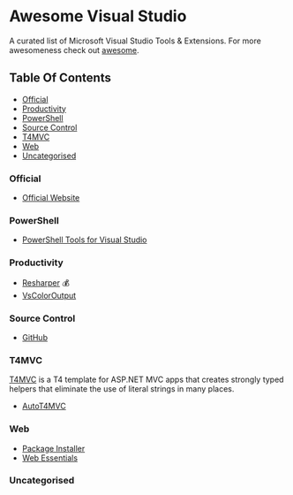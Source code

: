 # Awesome Visual Studio
A curated list of Microsoft Visual Studio Tools &amp; Extensions. For more awesomeness check out [awesome](https://github.com/sindresorhus/awesome).

## Table Of Contents
- [Official](#official)
- [Productivity](#productivity)
- [PowerShell](#powershell)
- [Source Control](#source-control)
- [T4MVC](#t4mvc)
- [Web](#web)
- [Uncategorised](#uncategorised)

### Official
- [Official Website](https://www.visualstudio.com)

### PowerShell
- [PowerShell Tools for Visual Studio](https://marketplace.visualstudio.com/items?itemName=AdamRDriscoll.PowerShellToolsforVisualStudio2017-18561)

### Productivity
- [Resharper](https://marketplace.visualstudio.com/items?itemName=JetBrains.ReSharper) :moneybag:
- [VsColorOutput](https://marketplace.visualstudio.com/items?itemName=MikeWard-AnnArbor.VSColorOutput)

### Source Control
- [GitHub](https://visualstudio.github.com/)

### T4MVC
[T4MVC](https://github.com/T4MVC/T4MVC) is a T4 template for ASP.NET MVC apps that creates strongly typed helpers that eliminate the use of literal strings in many places.
- [AutoT4MVC](https://marketplace.visualstudio.com/items?itemName=BennorMcCarthy.AutoT4MVC)

### Web
- [Package Installer]()
- [Web Essentials](https://marketplace.visualstudio.com/items?itemName=MadsKristensen.WebExtensionPack2017)

### Uncategorised

<!--stackedit_data:
eyJoaXN0b3J5IjpbLTE1MjUzNjI0M119
-->